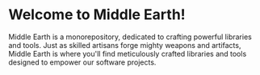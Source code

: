 # Welcome to Middle Earth!

Middle Earth is a monorepository, dedicated to crafting powerful libraries and tools. Just as skilled artisans forge mighty weapons and artifacts, Middle Earth is where you'll find meticulously crafted libraries and tools designed to empower our software projects.
